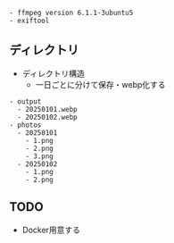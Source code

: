 ```
- ffmpeg version 6.1.1-3ubuntu5
- exiftool
```

## ディレクトリ

- ディレクトリ構造
  - 一日ごとに分けて保存・webp化する
```
- output
  - 20250101.webp
  - 20250102.webp
- photos
  - 20250101
    - 1.png
    - 2.png
    - 3.png
  - 20250102
    - 1.png
    - 2.png
```

## TODO

- Docker用意する

